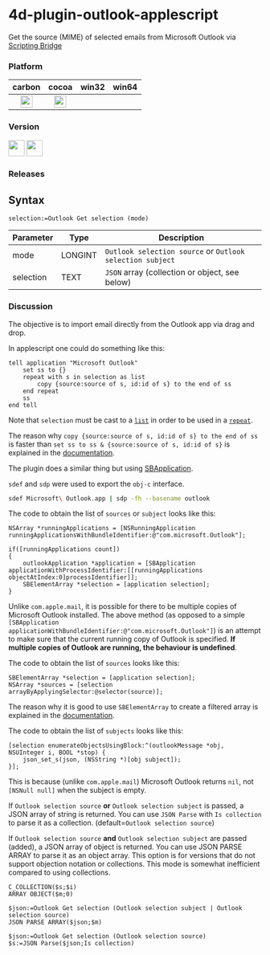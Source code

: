 # 4d-plugin-outlook-applescript
Get the source (MIME) of selected emails from Microsoft Outlook via [Scripting Bridge](https://developer.apple.com/library/content/documentation/Cocoa/Conceptual/ScriptingBridgeConcepts/Introduction/Introduction.html)

### Platform

| carbon | cocoa | win32 | win64 |
|:------:|:-----:|:---------:|:---------:|
|<img src="https://cloud.githubusercontent.com/assets/1725068/22371562/1b091f0a-e4db-11e6-8458-8653954a7cce.png" width="24" height="24" />|<img src="https://cloud.githubusercontent.com/assets/1725068/22371562/1b091f0a-e4db-11e6-8458-8653954a7cce.png" width="24" height="24" />|||

### Version

<img src="https://cloud.githubusercontent.com/assets/1725068/18940649/21945000-8645-11e6-86ed-4a0f800e5a73.png" width="32" height="32" /> <img src="https://cloud.githubusercontent.com/assets/1725068/18940648/2192ddba-8645-11e6-864d-6d5692d55717.png" width="32" height="32" />

### Releases



## Syntax

```
selection:=Outlook Get selection (mode)
```

Parameter|Type|Description
------------|------------|----
mode|LONGINT|``Outlook selection source`` or ``Outlook selection subject``
selection|TEXT|``JSON`` array (collection or object, see below)

### Discussion

The objective is to import email directly from the Outlook app via drag and drop. 

In applescript one could do something like this:

```applescript
tell application "Microsoft Outlook"
	set ss to {}
	repeat with s in selection as list
		copy {source:source of s, id:id of s} to the end of ss
	end repeat
	ss
end tell
```

Note that ``selection`` must be cast to a [``list``](https://developer.apple.com/library/content/documentation/AppleScript/Conceptual/AppleScriptLangGuide/reference/ASLR_classes.html#//apple_ref/doc/uid/TP40000983-CH1g-BBCDBHIE) in order to be used in a [``repeat``](https://developer.apple.com/library/content/documentation/AppleScript/Conceptual/AppleScriptLangGuide/reference/ASLR_control_statements.html#//apple_ref/doc/uid/TP40000983-CH6g-128481).

The reason why ``copy {source:source of s, id:id of s} to the end of ss`` is faster than ``set ss to ss & {source:source of s, id:id of s}`` is explained in the [documentation](https://developer.apple.com/library/content/documentation/AppleScript/Conceptual/AppleScriptLangGuide/reference/ASLR_classes.html#//apple_ref/doc/uid/TP40000983-CH1g-BBCDBHIE).

The plugin does a similar thing but using [SBApplication](https://developer.apple.com/documentation/scriptingbridge/sbapplication?language=objc). 

``sdef`` and ``sdp`` were used to export the ``obj-c`` interface.

```bash
sdef Microsoft\ Outlook.app | sdp -fh --basename outlook
```

The code to obtain the list of ``sources`` or ``subject`` looks like this:

```objc
NSArray *runningApplications = [NSRunningApplication runningApplicationsWithBundleIdentifier:@"com.microsoft.Outlook"];
		
if([runningApplications count])
{
	outlookApplication *application = [SBApplication applicationWithProcessIdentifier:[[runningApplications objectAtIndex:0]processIdentifier]];
	SBElementArray *selection = [application selection];			
}
``` 

Unlike ``com.apple.mail``, it is possible for there to be multiple copies of Microsoft Outlook installed. The above method (as opposed to a simple ``[SBApplication applicationWithBundleIdentifier:@"com.microsoft.Outlook"]``) is an attempt to make sure that the current running copy of Outlook is specified. **If multiple copies of Outlook are running, the behaviour is undefined**. 

The code to obtain the list of ``sources`` looks like this:

```objc
SBElementArray *selection = [application selection];
NSArray *sources = [selection arrayByApplyingSelector:@selector(source)];
``` 

The reason why it is good to use ``SBElementArray`` to create a filtered array is explained in the [documentation](https://developer.apple.com/library/content/documentation/Cocoa/Conceptual/ScriptingBridgeConcepts/ImproveScriptingBridgePerf/ImproveScriptingBridgePerf.html#//apple_ref/doc/uid/TP40006104-CH6-SW1).

The code to obtain the list of ``subjects`` looks like this:

```objc
[selection enumerateObjectsUsingBlock:^(outlookMessage *obj, NSUInteger i, BOOL *stop) {
	json_set_s(json, (NSString *)[obj subject]);
}];
``` 

This is because (unlike ``com.apple.mail``) Microsoft Outlook returns ``nil``, not ``[NSNull null]``  when the subject is empty.

If ``Outlook selection source`` **or** ``Outlook selection subject`` is passed, a JSON array of string is returned. You can use ``JSON Parse`` with ``Is collection`` to parse it as a collection. (default=``Outlook selection source``)

If ``Outlook selection source`` **and** ``Outlook selection subject`` are passed (added), a JSON array of object is returned. You can use JSON PARSE ARRAY to parse it as an object array. This option is for versions that do not support objection notation or collections. This mode is somewhat inefficient compared to using collections.

```
C_COLLECTION($s;$i)
ARRAY OBJECT($m;0)

$json:=Outlook Get selection (Outlook selection subject | Outlook selection source)
JSON PARSE ARRAY($json;$m)

$json:=Outlook Get selection (Outlook selection source)
$s:=JSON Parse($json;Is collection)
```
